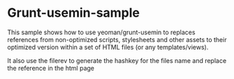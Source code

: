 # Grunt-usemin-sample

This sample shows how to use yeoman/grunt-usemin to replaces references from non-optimized scripts, stylesheets and other assets to their optimized version within a set of HTML files (or any templates/views).

It also use the filerev to generate the hashkey for the files name and replace the reference in the html page
